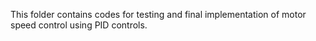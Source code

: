 This folder contains codes for testing and final implementation of motor speed control using PID controls.
